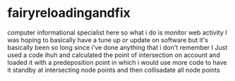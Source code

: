 # fairyreloadingandfix
computer informational specialist here so what i do is monitor web activity I was hoping to basically have a tune up or update on software but it's basically been so long since i've done anything that i don't remember I Just used a code ihuh and calculated the point of intersection on account and loaded it with a predeposition point in which i would use more code to have it standby at intersecting node points and then collisadate all node points 
